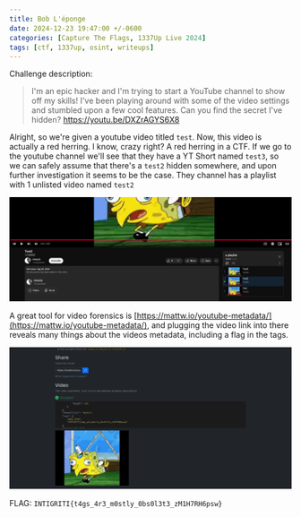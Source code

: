 ```yaml
---
title: Bob L'éponge
date: 2024-12-23 19:47:00 +/-0600
categories: [Capture The Flags, 1337Up Live 2024]
tags: [ctf, 1337up, osint, writeups]
---
```


Challenge description:

> I'm an epic hacker and I'm trying to start a YouTube channel to show off my skills! I've been playing around with some of the video settings and stumbled upon a few cool features. Can you find the secret I've hidden?
> https://youtu.be/DXZrAGYS6X8 

Alright, so we're given a youtube video titled `test`. Now, this video is actually a red herring. I know, crazy right? A red herring in a CTF. If we go to the youtube channel we'll see that they have a YT Short named `test3`, so we can safely assume that there's a `test2` hidden somewhere, and upon further investigation it seems to be the case. They channel has a playlist with 1 unlisted video named `test2`

![playlist](/assets/img/1337up-2024/bob-leponge/image1.png)

A great tool for video forensics is [https://mattw.io/youtube-metadata/](https://mattw.io/youtube-metadata/), and plugging the video link into there reveals many things about the videos metadata, including a flag in the tags.

![the flag in the metadata](/assets/img/1337up-2024/bob-leponge/image2.png)

FLAG: `INTIGRITI{t4gs_4r3_m0stly_0bs0l3t3_zM1H7RH6psw}`
